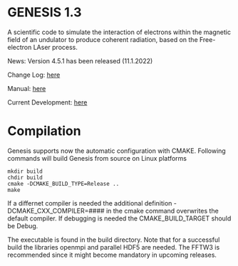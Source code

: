 # GENESIS 1.3

A scientific code to simulate the interaction of electrons within the magnetic field of an undulator to produce coherent radiation, based on the Free-electron LAser process.

News:
Version 4.5.1 has been released (11.1.2022)

Change Log:
[here](CHANGELOG.md)

Manual:
[here](MANUAL_MAIN.md)

Current Development:
[here](DEVELOPMENT.md)

# Compilation

Genesis supports now the automatic configuration with CMAKE. Following commands will build Genesis from source on Linux platforms
```
mkdir build
chdir build
cmake -DCMAKE_BUILD_TYPE=Release ..
make
```
If a differnet compiler is needed the additional definition -DCMAKE_CXX_COMPILER=#### in the cmake command overwrites the default compiler. If debugging is needed the CMAKE_BUILD_TARGET should be Debug.

The executable is found in the build directory. Note that for a successful build the libraries openmpi and parallel HDF5 are needed. The FFTW3 is recommended since it might become mandatory in upcoming releases.



